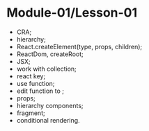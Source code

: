 # Module-01/Lesson-01

- CRA;
- hierarchy;
- React.createElement(type, props, children);
- ReactDom, createRoot;
- JSX;
- work with collection;
- react key;
- use function;
- edit function to <Component />;
- props;
- hierarchy components;
- fragment;
- conditional rendering.
